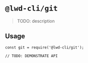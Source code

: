 # `@lwd-cli/git`

> TODO: description

## Usage

```
const git = require('@lwd-cli/git');

// TODO: DEMONSTRATE API
```
